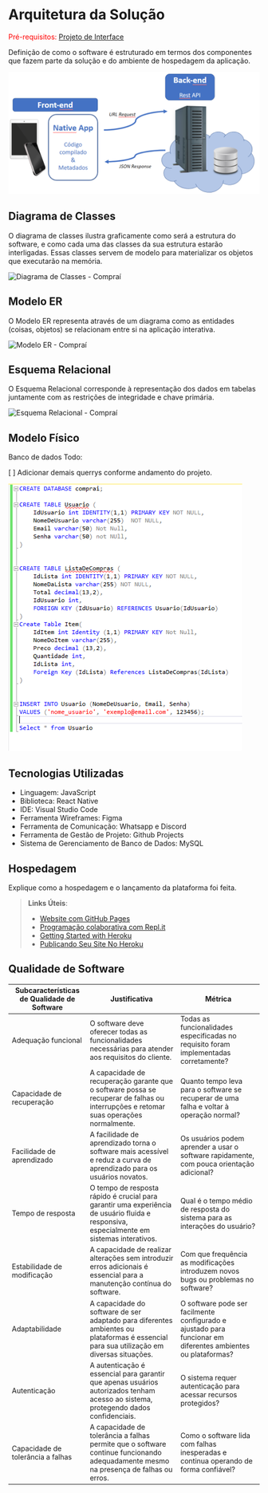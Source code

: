 # Arquitetura da Solução

<span style="color:red">Pré-requisitos: <a href="3-Projeto de Interface.md"> Projeto de Interface</a></span>

Definição de como o software é estruturado em termos dos componentes que fazem parte da solução e do ambiente de hospedagem da aplicação.

![Arquitetura da Solução](img/02-mob-arch.png)

## Diagrama de Classes

O diagrama de classes ilustra graficamente como será a estrutura do software, e como cada uma das classes da sua estrutura estarão interligadas. Essas classes servem de modelo para materializar os objetos que executarão na memória.

![Diagrama de Classes - Compraí](img/Diagrama-de-Classes-Compraí.png)

## Modelo ER

O Modelo ER representa através de um diagrama como as entidades (coisas, objetos) se relacionam entre si na aplicação interativa.

![Modelo ER - Compraí](img/ER-Compraí.png)

## Esquema Relacional

O Esquema Relacional corresponde à representação dos dados em tabelas juntamente com as restrições de integridade e chave primária.

![Esquema Relacional - Compraí](img/Esquema-Relacional-Compraí.png)

## Modelo Físico

Banco de dados
Todo:

[ ] Adicionar demais querrys conforme andamento do projeto.

<img src="../src/BD/DBComprai.png">

## Tecnologias Utilizadas

- Linguagem: JavaScript
- Biblioteca: React Native
- IDE: Visual Studio Code
- Ferramenta Wireframes: Figma
- Ferramenta de Comunicação: Whatsapp e Discord
- Ferramenta de Gestão de Projeto: Github Projects
- Sistema de Gerenciamento de Banco de Dados: MySQL

## Hospedagem

Explique como a hospedagem e o lançamento da plataforma foi feita.

> **Links Úteis**:
>
> - [Website com GitHub Pages](https://pages.github.com/)
> - [Programação colaborativa com Repl.it](https://repl.it/)
> - [Getting Started with Heroku](https://devcenter.heroku.com/start)
> - [Publicando Seu Site No Heroku](http://pythonclub.com.br/publicando-seu-hello-world-no-heroku.html)

## Qualidade de Software

| **Subcaracterísticas de Qualidade de Software** | **Justificativa**                                                                                                                         | **Métrica**                                                                                                  |
| ----------------------------------------------- | ----------------------------------------------------------------------------------------------------------------------------------------- | ------------------------------------------------------------------------------------------------------------ |
| Adequação funcional                             | O software deve oferecer todas as funcionalidades necessárias para atender aos requisitos do cliente.                                     | Todas as funcionalidades especificadas no requisito foram implementadas corretamente?                        |
| Capacidade de recuperação                       | A capacidade de recuperação garante que o software possa se recuperar de falhas ou interrupções e retomar suas operações normalmente.     | Quanto tempo leva para o software se recuperar de uma falha e voltar à operação normal?                      |
| Facilidade de aprendizado                       | A facilidade de aprendizado torna o software mais acessível e reduz a curva de aprendizado para os usuários novatos.                      | Os usuários podem aprender a usar o software rapidamente, com pouca orientação adicional?                    |
| Tempo de resposta                               | O tempo de resposta rápido é crucial para garantir uma experiência de usuário fluida e responsiva, especialmente em sistemas interativos. | Qual é o tempo médio de resposta do sistema para as interações do usuário?                                   |
| Estabilidade de modificação                     | A capacidade de realizar alterações sem introduzir erros adicionais é essencial para a manutenção contínua do software.                   | Com que frequência as modificações introduzem novos bugs ou problemas no software?                           |
| Adaptabilidade                                  | A capacidade do software de ser adaptado para diferentes ambientes ou plataformas é essencial para sua utilização em diversas situações.  | O software pode ser facilmente configurado e ajustado para funcionar em diferentes ambientes ou plataformas? |
| Autenticação                                    | A autenticação é essencial para garantir que apenas usuários autorizados tenham acesso ao sistema, protegendo dados confidenciais.        | O sistema requer autenticação para acessar recursos protegidos?                                              |
| Capacidade de tolerância a falhas               | A capacidade de tolerância a falhas permite que o software continue funcionando adequadamente mesmo na presença de falhas ou erros.       | Como o software lida com falhas inesperadas e continua operando de forma confiável?                          |		
